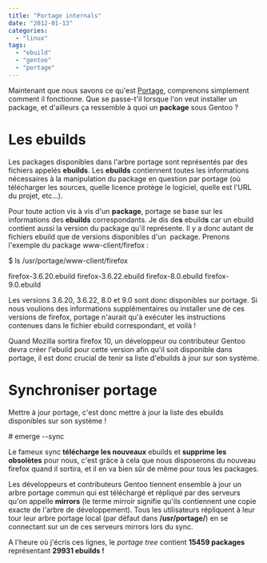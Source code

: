 ```yaml
---
title: "Portage internals"
date: "2012-01-13"
categories: 
  - "linux"
tags: 
  - "ebuild"
  - "gentoo"
  - "portage"
---
```


Maintenant que nous savons ce qu'est [Portage](http://www.ultrabug.fr/portage-basics/ "Portage basics"), comprenons simplement comment il fonctionne. Que se passe-t'il lorsque l'on veut installer un package, et d'ailleurs ça ressemble à quoi un **package** sous Gentoo ?

# Les ebuilds

Les packages disponibles dans l'arbre portage sont représentés par des fichiers appelés **ebuilds**. Les **ebuilds** contiennent toutes les informations nécessaires à la manipulation du package en question par portage (où télécharger les sources, quelle licence protège le logiciel, quelle est l'URL du projet, etc...).

Pour toute action vis à vis d'un **package**, portage se base sur les informations des **ebuilds** correspondants. Je dis de**s** ebuild**s** car un ebuild contient aussi la version du package qu'il représente. Il y a donc autant de fichiers ebuild que de versions disponibles d'un  package. Prenons l'exemple du package www-client/firefox :

$ ls /usr/portage/www-client/firefox

firefox-3.6.20.ebuild
firefox-3.6.22.ebuild
firefox-8.0.ebuild
firefox-9.0.ebuild

Les versions 3.6.20, 3.6.22, 8.0 et 9.0 sont donc disponibles sur portage. Si nous voulions des informations supplémentaires ou installer une de ces versions de firefox, portage n'aurait qu'à exécuter les instructions contenues dans le fichier ebuild correspondant, et voilà !

Quand Mozilla sortira firefox 10, un développeur ou contributeur Gentoo devra créer l'ebuild pour cette version afin qu'il soit disponible dans portage, il est donc crucial de tenir sa liste d'ebuilds à jour sur son système.

# Synchroniser portage

Mettre à jour portage, c'est donc mettre à jour la liste des ebuilds disponibles sur son système !

\# emerge --sync

Le fameux sync **télécharge les nouveaux** ebuilds et **supprime les obsolètes** pour nous, c'est grâce à cela que nous disposerons du nouveau firefox quand il sortira, et il en va bien sûr de même pour tous les packages.

Les développeurs et contributeurs Gentoo tiennent ensemble à jour un arbre portage commun qui est téléchargé et répliqué par des serveurs qu'on appelle **mirrors** (le terme mirroir signifie qu'ils contiennent une copie exacte de l'arbre de développement). Tous les utilisateurs répliquent à leur tour leur arbre portage local (par défaut dans **/usr/portage/**) en se connectant sur un de ces serveurs mirrors lors du sync.

A l'heure où j'écris ces lignes, le _portage tree_ contient **15459 packages** représentant **29931 ebuilds !**

